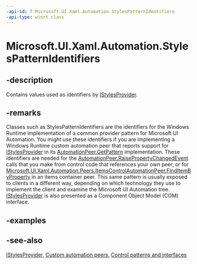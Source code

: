 ```yaml
---
-api-id: T:Microsoft.UI.Xaml.Automation.StylesPatternIdentifiers
-api-type: winrt class
---
```


<!-- Class syntax.
public class StylesPatternIdentifiers : Windows.UI.Xaml.Automation.IStylesPatternIdentifiers
-->

# Microsoft.UI.Xaml.Automation.StylesPatternIdentifiers

## -description
Contains values used as identifiers by [IStylesProvider](../microsoft.ui.xaml.automation.provider/istylesprovider.md).

## -remarks
Classes such as StylesPatternIdentifiers are the identifiers for the Windows Runtime implementation of a common provider pattern for Microsoft UI Automation. You might use these identifiers if you are implementing a Windows Runtime custom automation peer that reports support for [IStylesProvider](../microsoft.ui.xaml.automation.provider/istylesprovider.md) in its [AutomationPeer.GetPattern](../microsoft.ui.xaml.automation.peers/automationpeer_getpattern_1700082720.md) implementation. These identifiers are needed for the [AutomationPeer.RaisePropertyChangedEvent](../microsoft.ui.xaml.automation.peers/automationpeer_raisepropertychangedevent_482333374.md) calls that you make from control code that references your own peer, or for [Microsoft.UI.Xaml.Automation.Peers.ItemsControlAutomationPeer.FindItemByProperty](../microsoft.ui.xaml.automation.peers/itemscontrolautomationpeer_finditembyproperty_632840925.md) in an items container peer. This same pattern is usually exposed to clients in a different way, depending on which technology they use to implement the client and examine the Microsoft UI Automation tree. [IStylesProvider](/windows/desktop/api/uiautomationcore/nn-uiautomationcore-istylesprovider) is also presented as a Component Object Model (COM) interface.

## -examples

## -see-also
[IStylesProvider](../microsoft.ui.xaml.automation.provider/istylesprovider.md), [Custom automation peers](/windows/uwp/accessibility/custom-automation-peers), [Control patterns and interfaces](/windows/uwp/accessibility/control-patterns-and-interfaces)
